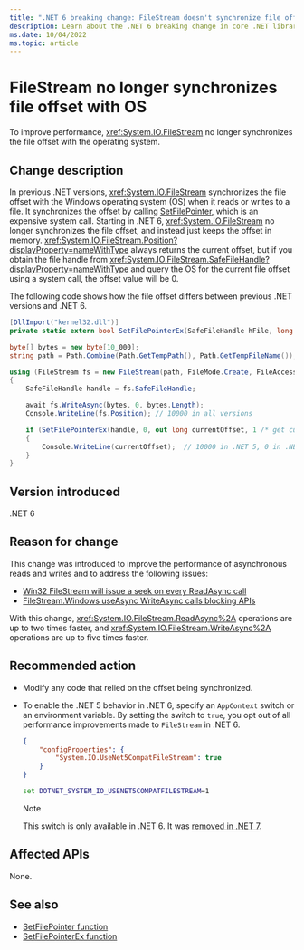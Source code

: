 ```yaml
---
title: ".NET 6 breaking change: FileStream doesn't synchronize file offset with OS"
description: Learn about the .NET 6 breaking change in core .NET libraries where FileStream doesn't synchronize the file offset with the operating system.
ms.date: 10/04/2022
ms.topic: article
---
```

# FileStream no longer synchronizes file offset with OS

To improve performance, <xref:System.IO.FileStream> no longer synchronizes the file offset with the operating system.

## Change description

In previous .NET versions, <xref:System.IO.FileStream> synchronizes the file offset with the Windows operating system (OS) when it reads or writes to a file. It synchronizes the offset by calling [SetFilePointer](/windows/win32/api/fileapi/nf-fileapi-setfilepointer), which is an expensive system call. Starting in .NET 6, <xref:System.IO.FileStream> no longer synchronizes the file offset, and instead just keeps the offset in memory. <xref:System.IO.FileStream.Position?displayProperty=nameWithType> always returns the current offset, but if you obtain the file handle from <xref:System.IO.FileStream.SafeFileHandle?displayProperty=nameWithType> and query the OS for the current file offset using a system call, the offset value will be 0.

The following code shows how the file offset differs between previous .NET versions and .NET 6.

```csharp
[DllImport("kernel32.dll")]
private static extern bool SetFilePointerEx(SafeFileHandle hFile, long liDistanceToMove, out long lpNewFilePointer, uint dwMoveMethod);

byte[] bytes = new byte[10_000];
string path = Path.Combine(Path.GetTempPath(), Path.GetTempFileName());

using (FileStream fs = new FileStream(path, FileMode.Create, FileAccess.ReadWrite, FileShare.None, bufferSize: 4096, useAsync: true))
{
    SafeFileHandle handle = fs.SafeFileHandle;

    await fs.WriteAsync(bytes, 0, bytes.Length);
    Console.WriteLine(fs.Position); // 10000 in all versions

    if (SetFilePointerEx(handle, 0, out long currentOffset, 1 /* get current offset */))
    {
        Console.WriteLine(currentOffset);  // 10000 in .NET 5, 0 in .NET 6
    }
}
```

## Version introduced

.NET 6

## Reason for change

This change was introduced to improve the performance of asynchronous reads and writes and to address the following issues:

- [Win32 FileStream will issue a seek on every ReadAsync call](https://github.com/dotnet/runtime/issues/16354)
- [FileStream.Windows useAsync WriteAsync calls blocking APIs](https://github.com/dotnet/runtime/issues/25905)

With this change, <xref:System.IO.FileStream.ReadAsync%2A> operations are up to two times faster, and <xref:System.IO.FileStream.WriteAsync%2A> operations are up to five times faster.

## Recommended action

- Modify any code that relied on the offset being synchronized.

- To enable the .NET 5 behavior in .NET 6, specify an `AppContext` switch or an environment variable. By setting the switch to `true`, you opt out of all performance improvements made to `FileStream` in .NET 6.

  ```json
  {
      "configProperties": {
          "System.IO.UseNet5CompatFileStream": true
      }
  }
  ```

  ```cmd
  set DOTNET_SYSTEM_IO_USENET5COMPATFILESTREAM=1
  ```

  > [!NOTE]
  > This switch is only available in .NET 6. It was [removed in .NET 7](../7.0/filestream-compat-switch.md).

## Affected APIs

None.

## See also

- [SetFilePointer function](/windows/win32/api/fileapi/nf-fileapi-setfilepointer)
- [SetFilePointerEx function](/windows/win32/api/fileapi/nf-fileapi-setfilepointerex)
